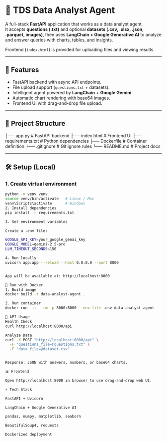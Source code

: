 # 🤖 TDS Data Analyst Agent

A full-stack **FastAPI** application that works as a data analyst agent.  
It accepts **questions (.txt)** and optional **datasets (.csv, .xlsx, .json, .parquet, images)**, then uses **LangChain + Google Generative AI** to analyze and answer queries with charts, tables, and insights.

Frontend (`index.html`) is provided for uploading files and viewing results.

---

## 🚀 Features
- FastAPI backend with async API endpoints.
- File upload support (`questions.txt` + datasets).
- Intelligent agent powered by **LangChain** + **Google Gemini**.
- Automatic chart rendering with base64 images.
- Frontend UI with drag-and-drop file upload.

---

## 📂 Project Structure

├── app.py # FastAPI backend
├── index.html # Frontend UI
├── requirements.txt # Python dependencies
├── Dockerfile # Container definition
├── .gitignore # Git ignore rules
└── README.md # Project docs


---

## 🛠️ Setup (Local)

### 1. Create virtual environment
```bash
python -m venv venv
source venv/bin/activate   # Linux / Mac
venv\Scripts\activate      # Windows
2. Install dependencies
pip install -r requirements.txt

3. Set environment variables

Create a .env file:

GOOGLE_API_KEY=your_google_genai_key
GOOGLE_MODEL=gemini-2.5-pro
LLM_TIMEOUT_SECONDS=150

4. Run locally
uvicorn app:app --reload --host 0.0.0.0 --port 8000


App will be available at: http://localhost:8000

🐳 Run with Docker
1. Build image
docker build -t data-analyst-agent .

2. Run container
docker run -it --rm -p 8000:8000 --env-file .env data-analyst-agent

🧪 API Usage
Health Check
curl http://localhost:8000/api

Analyze Data
curl -X POST "http://localhost:8000/api" \
  -F "questions_file=@questions.txt" \
  -F "data_file=@dataset.csv"


Response: JSON with answers, numbers, or base64 charts.

📊 Frontend

Open http://localhost:8000 in browser to use drag-and-drop web UI.

⚡ Tech Stack

FastAPI + Uvicorn

LangChain + Google Generative AI

pandas, numpy, matplotlib, seaborn

BeautifulSoup4, requests

Dockerized deployment